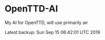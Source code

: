 # OpenTTD-AI
My AI for OpenTTD, will use primarily air

Latest backup: Sun Sep 15 06:42:01 UTC 2019
